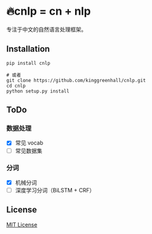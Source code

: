 # 🔥cnlp = cn + nlp

专注于中文的自然语言处理框架。

## Installation

```shell
pip install cnlp

# 或者
git clone https://github.com/kinggreenhall/cnlp.git
cd cnlp
python setup.py install
```

## ToDo

### 数据处理

- [x] 常见 vocab
- [ ] 常见数据集

### 分词

- [x] 机械分词
- [ ] 深度学习分词（BiLSTM + CRF）

## License

[MIT License](./LICENSE)